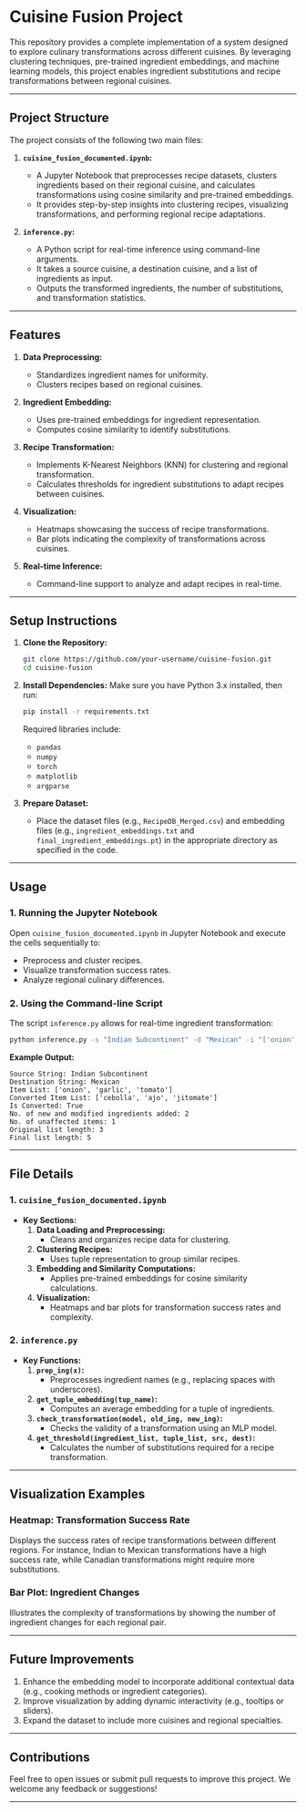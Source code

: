 # Cuisine Fusion Project

This repository provides a complete implementation of a system designed to explore culinary transformations across different cuisines. By leveraging clustering techniques, pre-trained ingredient embeddings, and machine learning models, this project enables ingredient substitutions and recipe transformations between regional cuisines.

---

## Project Structure

The project consists of the following two main files:

1. **`cuisine_fusion_documented.ipynb`:**
   - A Jupyter Notebook that preprocesses recipe datasets, clusters ingredients based on their regional cuisine, and calculates transformations using cosine similarity and pre-trained embeddings.
   - It provides step-by-step insights into clustering recipes, visualizing transformations, and performing regional recipe adaptations.

2. **`inference.py`:**
   - A Python script for real-time inference using command-line arguments.
   - It takes a source cuisine, a destination cuisine, and a list of ingredients as input.
   - Outputs the transformed ingredients, the number of substitutions, and transformation statistics.

---

## Features

1. **Data Preprocessing:**
   - Standardizes ingredient names for uniformity.
   - Clusters recipes based on regional cuisines.

2. **Ingredient Embedding:**
   - Uses pre-trained embeddings for ingredient representation.
   - Computes cosine similarity to identify substitutions.

3. **Recipe Transformation:**
   - Implements K-Nearest Neighbors (KNN) for clustering and regional transformation.
   - Calculates thresholds for ingredient substitutions to adapt recipes between cuisines.

4. **Visualization:**
   - Heatmaps showcasing the success of recipe transformations.
   - Bar plots indicating the complexity of transformations across cuisines.

5. **Real-time Inference:**
   - Command-line support to analyze and adapt recipes in real-time.

---

## Setup Instructions

1. **Clone the Repository:**
   ```bash
   git clone https://github.com/your-username/cuisine-fusion.git
   cd cuisine-fusion
   ```

2. **Install Dependencies:**
   Make sure you have Python 3.x installed, then run:
   ```bash
   pip install -r requirements.txt
   ```
   Required libraries include:
   - `pandas`
   - `numpy`
   - `torch`
   - `matplotlib`
   - `argparse`

3. **Prepare Dataset:**
   - Place the dataset files (e.g., `RecipeDB_Merged.csv`) and embedding files (e.g., `ingredient_embeddings.txt` and `final_ingredient_embeddings.pt`) in the appropriate directory as specified in the code.

---

## Usage

### 1. Running the Jupyter Notebook
Open `cuisine_fusion_documented.ipynb` in Jupyter Notebook and execute the cells sequentially to:
   - Preprocess and cluster recipes.
   - Visualize transformation success rates.
   - Analyze regional culinary differences.

### 2. Using the Command-line Script
The script `inference.py` allows for real-time ingredient transformation:
   ```bash
   python inference.py -s "Indian Subcontinent" -d "Mexican" -i "['onion', 'garlic', 'tomato']"
   ```
   **Example Output:**
   ```
   Source String: Indian Subcontinent
   Destination String: Mexican
   Item List: ['onion', 'garlic', 'tomato']
   Converted Item List: ['cebolla', 'ajo', 'jitomate']
   Is Converted: True
   No. of new and modified ingredients added: 2
   No. of unaffected items: 1
   Original list length: 3
   Final list length: 5
   ```

---

## File Details

### 1. `cuisine_fusion_documented.ipynb`
   - **Key Sections:**
     1. **Data Loading and Preprocessing:**
        - Cleans and organizes recipe data for clustering.
     2. **Clustering Recipes:**
        - Uses tuple representation to group similar recipes.
     3. **Embedding and Similarity Computations:**
        - Applies pre-trained embeddings for cosine similarity calculations.
     4. **Visualization:**
        - Heatmaps and bar plots for transformation success rates and complexity.

### 2. `inference.py`
   - **Key Functions:**
     1. **`prep_ing(x)`:**
        - Preprocesses ingredient names (e.g., replacing spaces with underscores).
     2. **`get_tuple_embedding(tup_name)`:**
        - Computes an average embedding for a tuple of ingredients.
     3. **`check_transformation(model, old_ing, new_ing)`:**
        - Checks the validity of a transformation using an MLP model.
     4. **`get_threshold(ingredient_list, tuple_list, src, dest)`:**
        - Calculates the number of substitutions required for a recipe transformation.

---

## Visualization Examples

### Heatmap: Transformation Success Rate
Displays the success rates of recipe transformations between different regions. For instance, Indian to Mexican transformations have a high success rate, while Canadian transformations might require more substitutions.

### Bar Plot: Ingredient Changes
Illustrates the complexity of transformations by showing the number of ingredient changes for each regional pair.

---

## Future Improvements

1. Enhance the embedding model to incorporate additional contextual data (e.g., cooking methods or ingredient categories).
2. Improve visualization by adding dynamic interactivity (e.g., tooltips or sliders).
3. Expand the dataset to include more cuisines and regional specialties.

---

## Contributions

Feel free to open issues or submit pull requests to improve this project. We welcome any feedback or suggestions!

---

